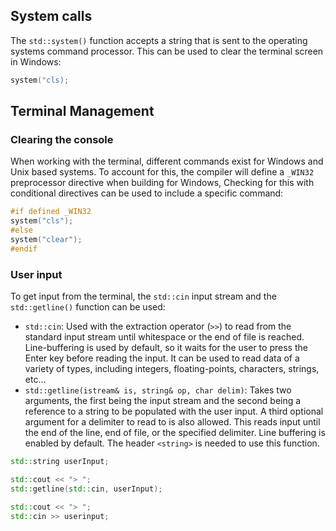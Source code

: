 ## System calls
The `std::system()` function accepts a string that is sent to the operating systems command processor. This can be used to clear the terminal screen in Windows:

```cpp
system("cls);
```

## Terminal Management

### Clearing the console
When working with the terminal, different commands exist for Windows and Unix based systems. To account for this, the compiler will define a `_WIN32` preprocessor directive when building for Windows, Checking for this with conditional directives can be used to include a specific command:

```cpp
#if defined _WIN32
system("cls");
#else
system("clear");
#endif
```

### User input
To get input from the terminal, the `std::cin` input stream and the `std::getline()` function can be used:

- `std::cin`: Used with the extraction operator (`>>`) to read from the standard input stream until whitespace or the end of file is reached. Line-buffering is used by default, so it waits for the user to press the Enter key before reading the input. It can be used to read data of a variety of types, including integers, floating-points, characters, strings, etc...
- `std::getline(istream& is, string& op, char delim)`: Takes two arguments, the first being the input stream and the second being a reference to a string to be populated with the user input. A third optional argument for a delimiter to read to is also allowed. This reads input until the end of the line, end of file, or the specified delimiter. Line buffering is enabled by default. The header `<string>` is needed to use this function.

```cpp
std::string userInput;

std::cout << "> ";
std::getline(std::cin, userInput);

std::cout << "> ";
std::cin >> userinput;
```